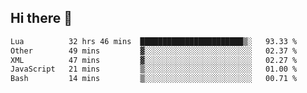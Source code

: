 ## Hi there 👋
<!--START_SECTION:waka-->

```txt
Lua          32 hrs 46 mins  ███████████████████████▒░   93.33 %
Other        49 mins         ▓░░░░░░░░░░░░░░░░░░░░░░░░   02.37 %
XML          47 mins         ▓░░░░░░░░░░░░░░░░░░░░░░░░   02.27 %
JavaScript   21 mins         ▒░░░░░░░░░░░░░░░░░░░░░░░░   01.00 %
Bash         14 mins         ▒░░░░░░░░░░░░░░░░░░░░░░░░   00.71 %
```

<!--END_SECTION:waka-->
